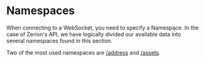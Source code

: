 # Namespaces

When connecting to a WebSocket, you need to specify a Namespace. In the case of Zerion's API, we have logically divided our available data into several namespaces found in this section.

Two of the most used namespaces are [/address](address.md) and [/assets](assets.md).

